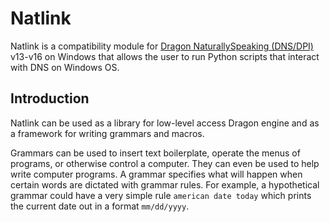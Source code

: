 # Natlink

Natlink is a compatibility module for [Dragon NaturallySpeaking (DNS/DPI)](https://www.nuance.com/dragon.html) v13-v16 on Windows that allows the user to run Python scripts that interact with DNS on Windows OS.

## Introduction <!-- {docsify-ignore} -->

Natlink can be used as a library for low-level access Dragon engine and as a framework for writing grammars and macros.

Grammars can be used to insert text boilerplate, operate the menus of programs, or otherwise control a computer. They can even be used to help
write computer programs. A grammar specifies what will happen when certain words are dictated with grammar rules. For example, a hypothetical grammar could have a very simple rule `american date today` which prints the current date out in a format `mm/dd/yyyy`.
